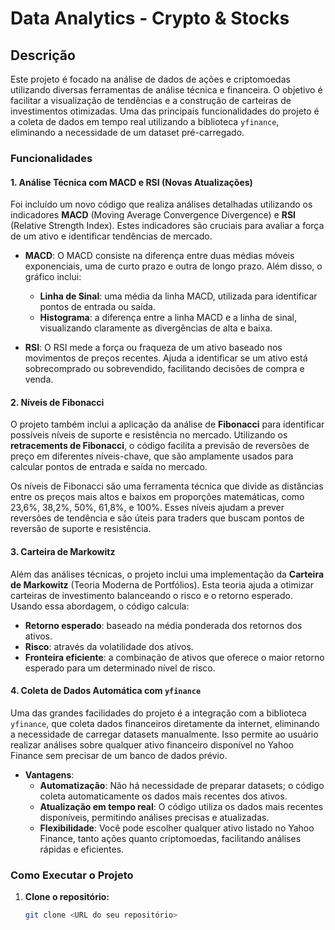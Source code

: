 # Data Analytics - Crypto & Stocks

## Descrição
Este projeto é focado na análise de dados de ações e criptomoedas utilizando diversas ferramentas de análise técnica e financeira. O objetivo é facilitar a visualização de tendências e a construção de carteiras de investimentos otimizadas. Uma das principais funcionalidades do projeto é a coleta de dados em tempo real utilizando a biblioteca `yfinance`, eliminando a necessidade de um dataset pré-carregado.

### Funcionalidades

#### 1. **Análise Técnica com MACD e RSI** (Novas Atualizações)
Foi incluído um novo código que realiza análises detalhadas utilizando os indicadores **MACD** (Moving Average Convergence Divergence) e **RSI** (Relative Strength Index). Estes indicadores são cruciais para avaliar a força de um ativo e identificar tendências de mercado.

- **MACD**: O MACD consiste na diferença entre duas médias móveis exponenciais, uma de curto prazo e outra de longo prazo. Além disso, o gráfico inclui:
  - **Linha de Sinal**: uma média da linha MACD, utilizada para identificar pontos de entrada ou saída.
  - **Histograma**: a diferença entre a linha MACD e a linha de sinal, visualizando claramente as divergências de alta e baixa.

- **RSI**: O RSI mede a força ou fraqueza de um ativo baseado nos movimentos de preços recentes. Ajuda a identificar se um ativo está sobrecomprado ou sobrevendido, facilitando decisões de compra e venda.

#### 2. **Níveis de Fibonacci**
O projeto também inclui a aplicação da análise de **Fibonacci** para identificar possíveis níveis de suporte e resistência no mercado. Utilizando os **retracements de Fibonacci**, o código facilita a previsão de reversões de preço em diferentes níveis-chave, que são amplamente usados para calcular pontos de entrada e saída no mercado.

Os níveis de Fibonacci são uma ferramenta técnica que divide as distâncias entre os preços mais altos e baixos em proporções matemáticas, como 23,6%, 38,2%, 50%, 61,8%, e 100%. Esses níveis ajudam a prever reversões de tendência e são úteis para traders que buscam pontos de reversão de suporte e resistência.

#### 3. **Carteira de Markowitz**
Além das análises técnicas, o projeto inclui uma implementação da **Carteira de Markowitz** (Teoria Moderna de Portfólios). Esta teoria ajuda a otimizar carteiras de investimento balanceando o risco e o retorno esperado. Usando essa abordagem, o código calcula:
- **Retorno esperado**: baseado na média ponderada dos retornos dos ativos.
- **Risco**: através da volatilidade dos ativos.
- **Fronteira eficiente**: a combinação de ativos que oferece o maior retorno esperado para um determinado nível de risco.

#### 4. **Coleta de Dados Automática com `yfinance`**
Uma das grandes facilidades do projeto é a integração com a biblioteca `yfinance`, que coleta dados financeiros diretamente da internet, eliminando a necessidade de carregar datasets manualmente. Isso permite ao usuário realizar análises sobre qualquer ativo financeiro disponível no Yahoo Finance sem precisar de um banco de dados prévio.

- **Vantagens**:
  - **Automatização**: Não há necessidade de preparar datasets; o código coleta automaticamente os dados mais recentes dos ativos.
  - **Atualização em tempo real**: O código utiliza os dados mais recentes disponíveis, permitindo análises precisas e atualizadas.
  - **Flexibilidade**: Você pode escolher qualquer ativo listado no Yahoo Finance, tanto ações quanto criptomoedas, facilitando análises rápidas e eficientes.

### Como Executar o Projeto

1. **Clone o repositório:**
   ```bash
   git clone <URL do seu repositório>
